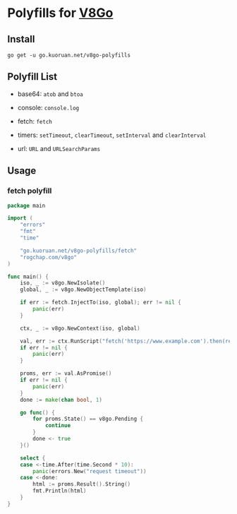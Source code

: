 # Polyfills for [V8Go](https://github.com/rogchap/v8go)

## Install

```shell
go get -u go.kuoruan.net/v8go-polyfills
```

## Polyfill List

* base64: `atob` and `btoa`

* console: `console.log`

* fetch: `fetch`

* timers: `setTimeout`, `clearTimeout`, `setInterval` and `clearInterval`

* url: `URL` and `URLSearchParams`

## Usage

### fetch polyfill

```go
package main

import (
	"errors"
	"fmt"
	"time"

	"go.kuoruan.net/v8go-polyfills/fetch"
	"rogchap.com/v8go"
)

func main() {
	iso, _ := v8go.NewIsolate()
	global, _ := v8go.NewObjectTemplate(iso)

	if err := fetch.InjectTo(iso, global); err != nil {
		panic(err)
	}

	ctx, _ := v8go.NewContext(iso, global)

	val, err := ctx.RunScript("fetch('https://www.example.com').then(res => res.text())", "fetch.js")
	if err != nil {
		panic(err)
	}

	proms, err := val.AsPromise()
	if err != nil {
		panic(err)
	}
	done := make(chan bool, 1)

	go func() {
		for proms.State() == v8go.Pending {
			continue
		}
		done <- true
	}()

	select {
	case <-time.After(time.Second * 10):
		panic(errors.New("request timeout"))
	case <-done:
		html := proms.Result().String()
		fmt.Println(html)
	}
}
```
